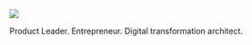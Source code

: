 <img src="https://pbs.twimg.com/profile_banners/14987953/1753673061/1500x500">

Product Leader. Entrepreneur. Digital transformation architect.
